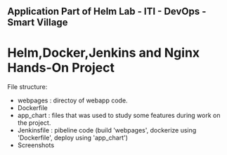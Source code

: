 ## Application Part of Helm Lab - ITI - DevOps - Smart Village

# Helm,Docker,Jenkins and Nginx Hands-On Project

File structure:
* webpages         : directoy of webapp code.
* Dockerfile
* app_chart : files that was used to study some features during work on the project.
* Jenkinsfile      : pibeline code (build 'webpages', dockerize using 
                     'Dockerfile', deploy using 'app_chart')
* Screenshots
